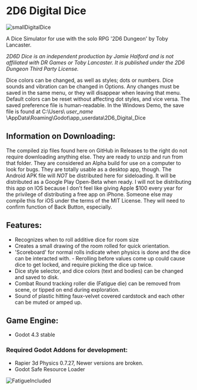 # 2D6 Digital Dice
![smallDigitalDice](https://github.com/user-attachments/assets/830682bd-dc72-488b-910e-b1858aa712e8)


A Dice Simulator for use with the solo RPG '2D6 Dungeon' by Toby Lancaster. 

*2D6D Dice is an independent production by Jamie Halford and is not affiliated with DR Games or Toby Lancaster. It is published under the 2D6 Dungeon Third Party License.*

Dice colors can be changed, as well as styles; dots or numbers. Dice sounds and vibration can be changed in Options. Any changes must be saved in the same menu, or they will disappear when leaving that menu. Default colors can be reset without affecting dot styles, and vice versa. The saved preference file is human-readable. In the Windows Demo, the save file is found at C:\Users\ *user_name* \AppData\Roaming\Godot\app_userdata\2D6_Digital_Dice

## Information on Downloading:
The compiled zip files found here on GitHub in Releases to the right do not require downloading anything else. They are ready to unzip and run from that folder. They are considered an Alpha build for use on a computer to look for bugs. They are totally usable as a desktop app, though. The Android APK file will *NOT* be distributed here for sideloading. It will be distributed as a Google Play Open-Beta when ready. I will not be distributing this app on IOS because I don't feel like giving Apple $100 every year for the privilege of distributing a free app on iPhone. Someone else may compile this for iOS under the terms of the MIT License. They will need to confirm function of Back Button, especially.

## Features:
- Recognizes when to roll additive dice for room size
- Creates a small drawing of the room rolled for quick orientation.
- 'Scoreboard' for normal rolls indicate when physics is done and the dice can be interacted with. - Rerolling before values come up could cause dice to get locked, and require picking the dice up twice.
- Dice style selector, and dice colors (text and bodies) can be changed and saved to disk.
- Combat Round tracking roller die (Fatigue die) can be removed from scene, or tipped on end during exploration.
- Sound of plastic hitting faux-velvet covered cardstock and each other can be muted or amped up.

## Game Engine:
- Godot 4.3 stable

### Required Godot Addons for development:
- Rapier 3d Physics 0.7.27, Newer versions are broken.
- Godot Safe Resource Loader

![FatigueIncluded](https://github.com/user-attachments/assets/d62beab4-bf8c-462d-b5b3-425e93d9f653)

